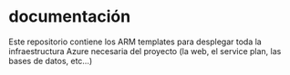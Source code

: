 # documentación

Este repositorio contiene los ARM templates para desplegar toda la infraestructura Azure necesaria del proyecto   (la web, el service plan, las bases de datos, etc…)
